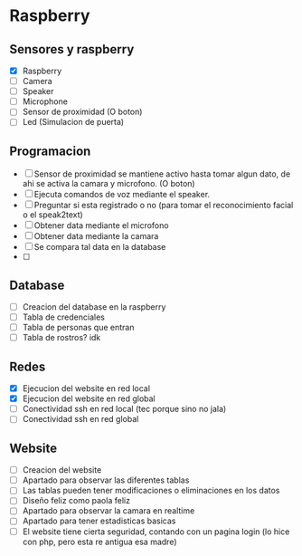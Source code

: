 # Raspberry

## Sensores y raspberry
- [x] Raspberry
- [ ] Camera
- [ ] Speaker
- [ ] Microphone
- [ ] Sensor de proximidad (O boton)
- [ ] Led (Simulacion de puerta)

## Programacion
- [ ] Sensor de proximidad se mantiene activo hasta tomar algun dato, de ahi se activa la camara y microfono. (O boton)
- [ ] Ejecuta comandos de voz mediante el speaker.
- [ ] Preguntar si esta registrado o no (para tomar el reconocimiento facial o el speak2text)
- [ ] Obtener data mediante el microfono
- [ ] Obtener data mediante la camara
- [ ] Se compara tal data en la database
- [ ] 

## Database
- [ ] Creacion del database en la raspberry
- [ ] Tabla de credenciales
- [ ] Tabla de personas que entran
- [ ] Tabla de rostros? idk

## Redes
- [x] Ejecucion del website en red local
- [x] Ejecucion del website en red global
- [ ] Conectividad ssh en red local (tec porque sino no jala)
- [ ] Conectividad ssh en red global

## Website
- [ ] Creacion del website
- [ ] Apartado para observar las diferentes tablas
- [ ] Las tablas pueden tener modificaciones o eliminaciones en los datos
- [ ] Diseño feliz como paola feliz
- [ ] Apartado para observar la camara en realtime
- [ ] Apartado para tener estadisticas basicas 
- [ ] El website tiene cierta seguridad, contando con un pagina login (lo hice con php, pero esta re antigua esa madre)
